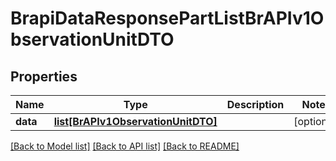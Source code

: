 # BrapiDataResponsePartListBrAPIv1ObservationUnitDTO

## Properties
Name | Type | Description | Notes
------------ | ------------- | ------------- | -------------
**data** | [**list[BrAPIv1ObservationUnitDTO]**](BrAPIv1ObservationUnitDTO.md) |  | [optional] 

[[Back to Model list]](../README.md#documentation-for-models) [[Back to API list]](../README.md#documentation-for-api-endpoints) [[Back to README]](../README.md)



